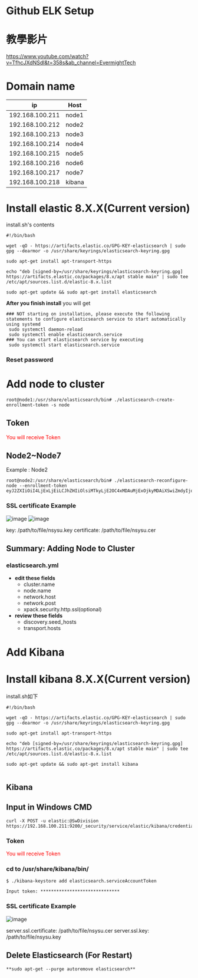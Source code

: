 # Github ELK Setup

# 教學影片
https://www.youtube.com/watch?v=TfhcJXdNSdI&t=358s&ab_channel=EvermightTech

# Domain name

| ip | Host |
| -------- | -------- |
| 192.168.100.211     | node1     | 
| 192.168.100.212     | node2     | 
| 192.168.100.213     | node3     | 
| 192.168.100.214     | node4     | 
| 192.168.100.215     | node5     | 
| 192.168.100.216     | node6     |
| 192.168.100.217     | node7     | 
| 192.168.100.218     | kibana     | 

# Install elastic 8.X.X(Current version)

install.sh's contents
```
#!/bin/bash

wget -qO - https://artifacts.elastic.co/GPG-KEY-elasticsearch | sudo gpg --dearmor -o /usr/share/keyrings/elasticsearch-keyring.gpg

sudo apt-get install apt-transport-https

echo "deb [signed-by=/usr/share/keyrings/elasticsearch-keyring.gpg] https://artifacts.elastic.co/packages/8.x/apt stable main" | sudo tee /etc/apt/sources.list.d/elastic-8.x.list

sudo apt-get update && sudo apt-get install elasticsearch

```
**After you finish install** you will get
```
### NOT starting on installation, please execute the following statements to configure elasticsearch service to start automatically using systemd
 sudo systemctl daemon-reload
 sudo systemctl enable elasticsearch.service
### You can start elasticsearch service by executing
 sudo systemctl start elasticsearch.service
```
### Reset password

# Add node to cluster

```root@node1:/usr/share/elasticsearch/bin# ./elasticsearch-create-enrollment-token -s node```

## Token

<font color="#f00">You will receive Token
</font>


## Node2~Node7


Example : Node2
```
root@node2:/usr/share/elasticsearch/bin# ./elasticsearch-reconfigure-node --enrollment-token eyJ2ZXIiOiI4LjExLjEiLCJhZHIiOlsiMTkyLjE2OC4xMDAuMjExOjkyMDAiXSwiZmdyIjoiOGI1MGYxNTZhZGQ5ODFmYjg2MDY1YjgyOTc2YmFiYjMxNTE3NDY2OTQxM2Y3OGE3Y2Y4MDIzZDIzOTQ4NmZlOSIsImtleSI6IkVoZS1FNHdCNzNLbnVRUzI2MEVWOjBiTHF2c1g1VEdPdDA3bktpUHRiNlEifQ==
```
### SSL certificate Example

![image](https://github.com/Kenny890806/Elasticsearch-Cluster-Kibana/blob/main/image/SSL_3.png)
![image](https://github.com/Kenny890806/Elasticsearch-Cluster-Kibana/blob/main/image/ELK_yml.png)


key: /path/to/file/nsysu.key
certificate: /path/to/file/nsysu.cer


## Summary: Adding Node to Cluster

### elasticsearch.yml
- **edit these fields**
    - cluster.name
    - node.name
    - network.host
    - network.post
    - xpack.security.http.ssl(optional)
- **review these fields**
    - discovery.seed_hosts
    - transport.hosts



# Add Kibana

# Install kibana 8.X.X(Current version)

install.sh如下
```
#!/bin/bash

wget -qO - https://artifacts.elastic.co/GPG-KEY-elasticsearch | sudo gpg --dearmor -o /usr/share/keyrings/elasticsearch-keyring.gpg

sudo apt-get install apt-transport-https

echo "deb [signed-by=/usr/share/keyrings/elasticsearch-keyring.gpg] https://artifacts.elastic.co/packages/8.x/apt stable main" | sudo tee /etc/apt/sources.list.d/elastic-8.x.list

sudo apt-get update && sudo apt-get install kibana


```

## Kibana

## Input in Windows CMD 
```
curl -X POST -u elastic:@SwDivision https://192.168.100.211:9200/_security/service/elastic/kibana/credential/token/kibana_token
```


### Token

<font color="#f00">You will receive Token
</font>



### cd to **/usr/share/kibana/bin/**
```
$ ./kibana-keystore add elasticsearch.serviceAccountToken

Input token: ******************************
```

### SSL certificate Example

![image](https://github.com/Kenny890806/Elasticsearch-Cluster-Kibana/blob/main/image/kibana_yml.png)


server.ssl.certificate: /path/to/file/nsysu.cer
server.ssl.key: /path/to/file/nsysu.key





## Delete Elasticsearch (For Restart)
```
**sudo apt-get --purge autoremove elasticsearch**
```


